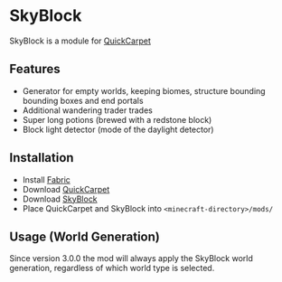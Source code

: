 # SkyBlock

SkyBlock is a module for [QuickCarpet](https://github.com/DeadlyMC/QuickCarpet114)

## Features
- Generator for empty worlds, keeping biomes, structure bounding bounding boxes and end portals
- Additional wandering trader trades
- Super long potions (brewed with a redstone block)
- Block light detector (mode of the daylight detector)

## Installation
- Install [Fabric](https://fabricmc.net/use)
- Download [QuickCarpet](https://github.com/DeadlyMC/QuickCarpet114/releases)
- Download [SkyBlock](https://github.com/skyrising/skyblock/releases)
- Place QuickCarpet and SkyBlock into `<minecraft-directory>/mods/`

## Usage (World Generation)
Since version 3.0.0 the mod will always apply the SkyBlock world generation, regardless of which world type is selected.
